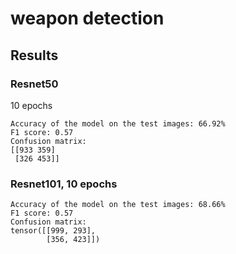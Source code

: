 # weapon detection

## Results

### Resnet50
10 epochs
```
Accuracy of the model on the test images: 66.92%
F1 score: 0.57
Confusion matrix: 
[[933 359]
 [326 453]]
```

### Resnet101, 10 epochs
```
Accuracy of the model on the test images: 68.66%
F1 score: 0.57
Confusion matrix:
tensor([[999, 293],
        [356, 423]])
```